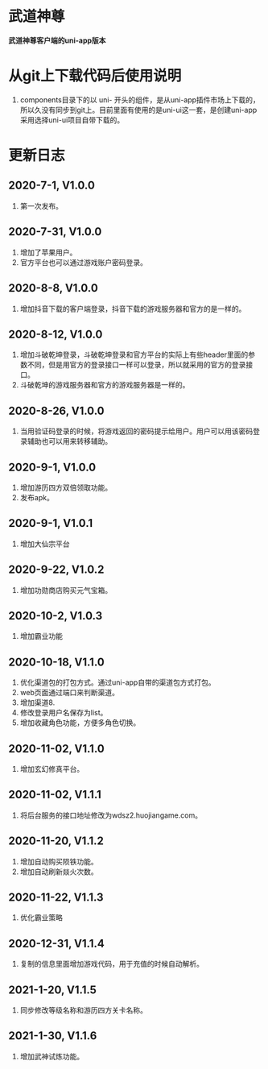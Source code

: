 # 武道神尊
**武道神尊客户端的uni-app版本**

# 从git上下载代码后使用说明
1. components目录下的以 uni- 开头的组件，是从uni-app插件市场上下载的，所以久没有同步到git上。目前里面有使用的是uni-ui这一套，是创建uni-app采用选择uni-ui项目自带下载的。


# 更新日志
## 2020-7-1, V1.0.0
1. 第一次发布。

## 2020-7-31, V1.0.0
1. 增加了苹果用户。
2. 官方平台也可以通过游戏账户密码登录。

## 2020-8-8, V1.0.0
1. 增加抖音下载的客户端登录，抖音下载的游戏服务器和官方的是一样的。

## 2020-8-12, V1.0.0
1. 增加斗破乾坤登录，斗破乾坤登录和官方平台的实际上有些header里面的参数不同，但是用官方的登录接口一样可以登录，所以就采用的官方的登录接口。
2. 斗破乾坤的游戏服务器和官方的游戏服务器是一样的。

## 2020-8-26, V1.0.0
1. 当用验证码登录的时候，将游戏返回的密码提示给用户。用户可以用该密码登录辅助也可以用来转移辅助。

## 2020-9-1, V1.0.0
1. 增加游历四方双倍领取功能。
2. 发布apk。

## 2020-9-1, V1.0.1
1. 增加大仙宗平台

## 2020-9-22, V1.0.2
1. 增加功勋商店购买元气宝箱。

## 2020-10-2, V1.0.3
1. 增加霸业功能

## 2020-10-18, V1.1.0
1. 优化渠道包的打包方式。通过uni-app自带的渠道包方式打包。
2. web页面通过端口来判断渠道。
3. 增加渠道8.
4. 修改登录用户名保存为list。
5. 增加收藏角色功能，方便多角色切换。

## 2020-11-02, V1.1.0
1. 增加玄幻修真平台。

## 2020-11-02, V1.1.1
1. 将后台服务的接口地址修改为wdsz2.huojiangame.com。

## 2020-11-20, V1.1.2
1. 增加自动购买陨铁功能。
2. 增加自动刷新燚火次数。

## 2020-11-22, V1.1.3
1. 优化霸业策略

## 2020-12-31, V1.1.4
1. 复制的信息里面增加游戏代码，用于充值的时候自动解析。

## 2021-1-20, V1.1.5
1. 同步修改等级名称和游历四方关卡名称。

## 2021-1-30, V1.1.6
1. 增加武神试炼功能。